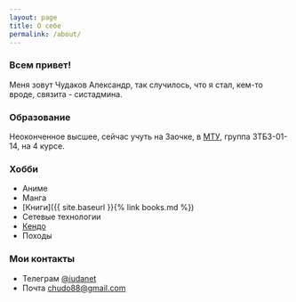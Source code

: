 ```yaml
---
layout: page
title: О себе
permalink: /about/
---
```


### Всем привет!
Меня зовут Чудаков Александр, так случилось, что я стал, кем-то вроде, связита - систадмина.

### Образование
Неоконченное высшее, сейчас учуть на Заочке, в [МТУ](https://www.mirea.ru/), группа ЗТБЗ-01-14, на 4 курсе.

### Хобби
* Аниме
* Манга
* [Книги]({{ site.baseurl }}{% link books.md %})
* Сетевые технологии
* [Кендо](http://www.shogunclub.ru/)
* Походы

### Мои контакты
* Телеграм [@iudanet](https://t.me/iudanet)
* Почта [chudo88@gmail.com](mailto:chudo88@gmail.com)
